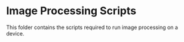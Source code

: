 # Image Processing Scripts

This folder contains the scripts required to run image processing on a device.
